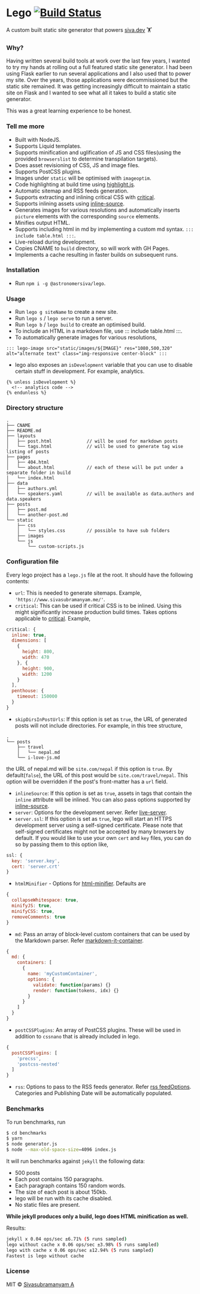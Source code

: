 # Lego [![Build Status](https://travis-ci.org/astronomersiva/lego.svg?branch=master)](https://travis-ci.org/astronomersiva/lego)

A custom built static site generator that powers [siva.dev](https://siva.dev) 🏋️‍

### Why?

Having written several build tools at work over the last few years, I wanted to try my hands at
rolling out a full featured static site generator. I had been using Flask earlier to run several
applications and I also used that to power my site. Over the years, those applications were
decommissioned but the static site remained. It was getting increasingly difficult to maintain
a static site on Flask and I wanted to see what all it takes to build a static site generator.

This was a great learning experience to be honest.

### Tell me more

* Built with NodeJS.
* Supports Liquid templates.
* Supports minification and uglification of JS and CSS files(using the provided `browserslist` to determine transpilation targets).
* Does asset revisioning of CSS, JS and image files.
* Supports PostCSS plugins.
* Images under `static` will be optimised with `imageoptim`.
* Code highlighting at build time using [highlight.js](https://highlightjs.org/).
* Automatic sitemap and RSS feeds generation.
* Supports extracting and inlining critical CSS with [critical](https://github.com/addyosmani/critical).
* Supports inlining assets using [inline-source](https://www.npmjs.com/package/inline-source).
* Generates images for various resolutions and automatically inserts `picture` elements with the corresponding `source` elements.
* Minifies output HTML.
* Supports including html in md by implementing a custom md syntax. `::: include table.html :::`.
* Live-reload during development.
* Copies CNAME to `build` directory, so will work with GH Pages.
* Implements a cache resulting in faster builds on subsequent runs.

### Installation

* Run `npm i -g @astronomersiva/lego`.

### Usage

* Run `lego g siteName` to create a new site.
* Run `lego s` / `lego serve` to run a server.
* Run `lego b` / `lego build` to create an optimised build.
* To include an HTML in a markdown file, use ::: include table.html :::.
* To automatically generate images for various resolutions,
```
::: lego-image src="static/images/${IMAGE}" res="1080,500,320" alt="alternate text" class="img-responsive center-block" :::
```
* lego also exposes an `isDevelopment` variable that you can use to disable certain stuff in development. For example, analytics.

```
{% unless isDevelopment %}
  <!-- analytics code -->
{% endunless %}
```

### Directory structure

```
.
├── CNAME
├── README.md
├── layouts
│   ├── post.html             // will be used for markdown posts
│   └── tags.html             // will be used to generate tag wise listing of posts
├── pages
│   ├── 404.html
│   └── about.html            // each of these will be put under a separate folder in build
│   └── index.html
├── data
│   ├── authors.yml
│   └── speakers.yaml         // will be available as data.authors and data.speakers
├── posts
│   ├── post.md
│   └── another-post.md
└── static
    ├── css
    │   └── styles.css        // possible to have sub folders
    ├── images
    └── js
        └── custom-scripts.js
```

### Configuration file

Every lego project has a `lego.js` file at the root. It should have the following contents:

* `url`: This is needed to generate sitemaps. Example, `'https://www.sivasubramanyam.me/'`.
* `critical`: This can be used if critical CSS is to be inlined. Using this might significantly
increase production build times. Takes options applicable to [critical](https://github.com/addyosmani/critical).
Example,
```javascript
critical: {
  inline: true,
  dimensions: [
    {
      height: 800,
      width: 470
    }, {
      height: 900,
      width: 1200
    }
  ],
  penthouse: {
    timeout: 150000
  }
}
```
* `skipDirsInPostUrls`: If this option is set as `true`, the URL of generated posts will not
include directories. For example, in this tree structure,
```
.
└── posts
    ├── travel
    │   └── nepal.md
    └── i-love-js.md
```
the URL of nepal.md will be `site.com/nepal` if this option is `true`. By default(`false`), the URL
of this post would be `site.com/travel/nepal`. This option will be overridden if the post's front-matter
has a `url` field.
* `inlineSource`: If this option is set as `true`, assets in tags that contain the `inline` attribute
will be inlined. You can also pass options supported by [inline-source](https://www.npmjs.com/package/inline-source#usage).
* `server`: Options for the development server. Refer [live-server](https://github.com/tapio/live-server/#usage-from-node).
* `server.ssl`: If this option is set as `true`, lego will start an HTTPS development server using
a self-signed certificate. Please note that self-signed certificates might not be accepted
by many browsers by default. If you would like to use your own `cert` and `key` files, you
can do so by passing them to this option like,
```javascript
ssl: {
  key: 'server.key',
  cert: 'server.crt'
}
```
* `htmlMinifier` - Options for [html-minifier](https://github.com/kangax/html-minifier#options-quick-reference). Defaults are
```javascript
{
  collapseWhitespace: true,
  minifyJS: true,
  minifyCSS: true,
  removeComments: true
}
```
* `md`: Pass an array of block-level custom containers that can be used by the Markdown parser.
Refer [markdown-it-container](https://github.com/markdown-it/markdown-it-container).
```javascript
{
  md: {
    containers: [
      {
        name: 'myCustomContainer',
        options: {
          validate: function(params) {}
          render: function(tokens, idx) {}
        }
      }
    ]
  }
}
```
* `postCSSPlugins`: An array of PostCSS plugins. These will be used in addition to `cssnano` that is already included in lego.
```javascript
{
  postCSSPlugins: [
    'precss',
    'postcss-nested'
  ]
}
```
* `rss`: Options to pass to the RSS feeds generator. Refer [rss feedOptions](https://www.npmjs.com/package/rss#feedoptions).
  Categories and Publishing Date will be automatically populated.


### Benchmarks

To run benchmarks, run
```bash
$ cd benchmarks
$ yarn
$ node generator.js
$ node --max-old-space-size=4096 index.js
```

It will run benchmarks against `jekyll` the following data:

* 500 posts
* Each post contains 150 paragraphs.
* Each paragraph contains 150 random words.
* The size of each post is about 150kb.
* lego will be run with its cache disabled.
* No static files are present.

**While jekyll produces only a build, lego does HTML minification as well.**

Results:

```bash
jekyll x 0.04 ops/sec ±6.71% (5 runs sampled)
lego without cache x 0.06 ops/sec ±3.98% (5 runs sampled)
lego with cache x 0.06 ops/sec ±12.94% (5 runs sampled)
Fastest is lego without cache
```

### License

MIT © [Sivasubramanyam A](https://sivasubramanyam.me/)
